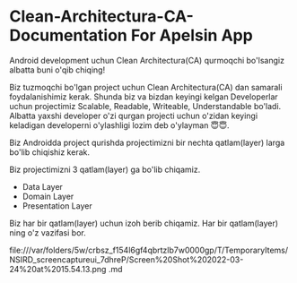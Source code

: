 # Clean-Architectura-CA-Documentation For Apelsin App
Android development uchun Clean Architectura(CA) qurmoqchi bo'lsangiz albatta buni o'qib chiqing!

Biz tuzmoqchi bo'lgan project uchun Clean Architectura(CA) dan samarali foydalanishimiz kerak. Shunda biz va bizdan keyingi kelgan Developerlar uchun projectimiz Scalable, Readable, Writeable, Understandable bo'ladi. Albatta yaxshi developer o'zi qurgan projecti uchun o'zidan keyingi keladigan developerni o'ylashligi lozim deb o'ylayman 😇😇.

Biz Androidda project qurishda projectimizni bir nechta qatlam(layer) larga bo'lib chiqishiz kerak.

Biz projectimizni 3 qatlam(layer) ga bo'lib chiqamiz.
* Data Layer
* Domain Layer
* Presentation Layer

Biz har bir qatlam(layer) uchun izoh berib chiqamiz. Har bir qatlam(layer) ning o'z vazifasi bor.

file:///var/folders/5w/crbsz_f154l6gf4qbrtzlb7w0000gp/T/TemporaryItems/NSIRD_screencaptureui_7dhreP/Screen%20Shot%202022-03-24%20at%2015.54.13.png .md


